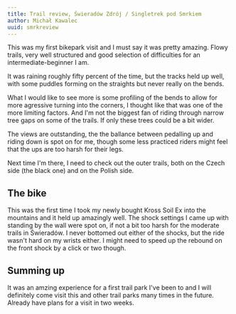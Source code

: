```yaml
---
title: Trail review, Świeradów Zdrój / Singletrek pod Smrkiem
author: Michał Kawalec
uuid: smrkreview
---
```


This was my first bikepark visit and I must say it was pretty amazing. Flowy trails, very well structured and good selection of difficulties for an intermediate-beginner I am.

It was raining roughly fifty percent of the time, but the tracks held up well, with some puddles forming on the straights but never really on the bends.

What I would like to see more is some profiling of the bends to allow for more agressive turning into the corners, I thought like that was one of the more limiting factors. And I'm not the biggest fan of riding through narrow tree gaps on some of the trails. If only these trees could be a bit wider.

The views are outstanding, the the ballance between pedalling up and riding down is spot on for me, though some less practiced riders might feel that the ups are too harsh for their legs.

Next time I'm there, I need to check out the outer trails, both on the Czech side (the black one) and on the Polish side.

## The bike

This was the first time I took my newly bought Kross Soil Ex into the mountains and it held up amazingly well. The shock settings I came up with standing by the wall were spot on, if not a bit too harsh for the moderate trails in Świeradów. I never bottomed out either of the shocks, but the ride wasn't hard on my wrists either. I might need to speed up the rebound on the front shock by a click or two though.

## Summing up

It was an amzing experience for a first trail park I've been to and I will definitely come visit this and other trail parks many times in the future. Already have plans for a visit in two weeks.
